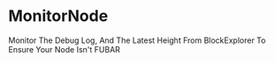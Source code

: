 # MonitorNode

Monitor The Debug Log, And The Latest Height From BlockExplorer To Ensure Your Node Isn't FUBAR
